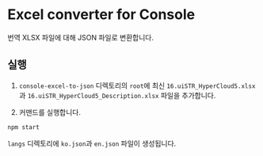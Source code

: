 # Excel converter for Console

번역 XLSX 파일에 대해 JSON 파일로 변환합니다.

## 실행

1. `console-excel-to-json` 디렉토리의 `root`에 최신 `16.uiSTR_HyperCloud5.xlsx`과 `16.uiSTR_HyperCloud5_Description.xlsx` 파일을 추가합니다.

2. 커맨드를 실행합니다.

```bash
npm start
```

`langs` 디렉토리에 `ko.json`과 `en.json` 파일이 생성됩니다.
